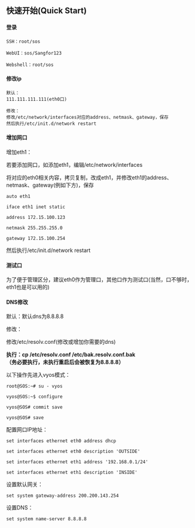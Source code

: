 ## 快速开始\(Quick Start\)

#### **登录**

```
SSH：root/sos

WebUI：sos/Sangfor123

Webshell：root/sos
```

#### **修改ip**

```
默认：
111.111.111.111(eth0口)

修改：
修改/etc/network/interfaces对应的address、netmask、gateway，保存
然后执行/etc/init.d/network restart
```

#### **增加网口**

增加eth1：

若要添加网口，如添加eth1，编辑/etc/network/interfaces

将对应的eth0相关内容，拷贝复制，改成eth1，并修改eth1的address、netmask、gateway\(例如下方\)，保存

```
auto eth1

iface eth1 inet static

address 172.15.100.123

netmask 255.255.255.0

gateway 172.15.100.254
```

然后执行/etc/init.d/network restart

#### **测试口**

为了便于管理区分，建议eth0作为管理口，其他口作为测试口\(当然，口不够时，eth1也是可以用的\)

#### **DNS修改**

默认：默认dns为8.8.8.8

修改：

修改/etc/resolv.conf\(修改或增加你需要的dns\)

**执行：cp /etc/resolv.conf /etc/bak.resolv.conf.bak  
（务必要执行，未执行重启后会被恢复为8.8.8.8）**

以下操作先进入vyos模式：

```
root@SOS:~# su - vyos

vyos@SOS:~$ configure

vyos@SOS# commit save

vyos@SOS# save
```

配置网口IP地址：

```
set interfaces ethernet eth0 address dhcp

set interfaces ethernet eth0 description 'OUTSIDE'

set interfaces ethernet eth1 address '192.168.0.1/24'

set interfaces ethernet eth1 description 'INSIDE'
```

设置默认网关：

`set system gateway-address 200.200.143.254`

设置DNS：

`set system name-server 8.8.8.8`

